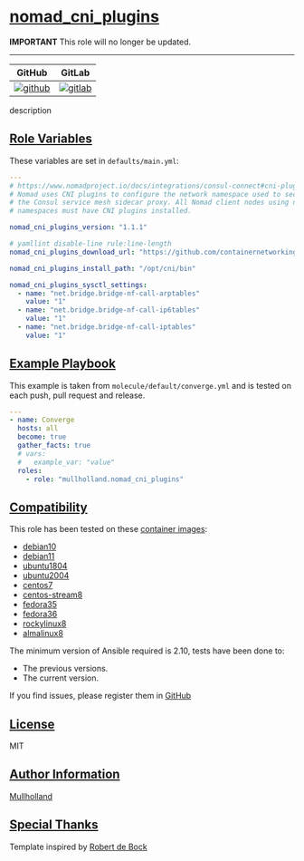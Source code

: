 # [nomad_cni_plugins](#nomad_cni_plugins)

**IMPORTANT**
This role will no longer be updated.

---

|GitHub|GitLab|
|------|------|
|[![github](https://github.com/mullholland/ansible-role-nomad_cni_plugins/workflows/Ansible%20Molecule/badge.svg)](https://github.com/mullholland/ansible-role-nomad_cni_plugins/actions)|[![gitlab](https://gitlab.com/mullholland/ansible-role-nomad_cni_plugins/badges/main/pipeline.svg)](https://gitlab.com/mullholland/ansible-role-nomad_cni_plugins)|

description

## [Role Variables](#role-variables)

These variables are set in `defaults/main.yml`:
```yaml
---
# https://www.nomadproject.io/docs/integrations/consul-connect#cni-plugins
# Nomad uses CNI plugins to configure the network namespace used to secure
# the Consul service mesh sidecar proxy. All Nomad client nodes using network
# namespaces must have CNI plugins installed.

nomad_cni_plugins_version: "1.1.1"

# yamllint disable-line rule:line-length
nomad_cni_plugins_download_url: "https://github.com/containernetworking/plugins/releases/download/v{{ nomad_cni_plugins_version }}/cni-plugins-linux-{{ nomad_cni_plugins_arch }}-v{{ nomad_cni_plugins_version }}.tgz"

nomad_cni_plugins_install_path: "/opt/cni/bin"

nomad_cni_plugins_sysctl_settings:
  - name: "net.bridge.bridge-nf-call-arptables"
    value: "1"
  - name: "net.bridge.bridge-nf-call-ip6tables"
    value: "1"
  - name: "net.bridge.bridge-nf-call-iptables"
    value: "1"
```


## [Example Playbook](#example-playbook)

This example is taken from `molecule/default/converge.yml` and is tested on each push, pull request and release.
```yaml
---
- name: Converge
  hosts: all
  become: true
  gather_facts: true
  # vars:
  #   example_var: "value"
  roles:
    - role: "mullholland.nomad_cni_plugins"
```





## [Compatibility](#compatibility)

This role has been tested on these [container images](https://hub.docker.com/u/mullholland):

-   [debian10](https://hub.docker.com/r/mullholland/docker-molecule-debian10)
-   [debian11](https://hub.docker.com/r/mullholland/docker-molecule-debian11)
-   [ubuntu1804](https://hub.docker.com/r/mullholland/docker-molecule-ubuntu1804)
-   [ubuntu2004](https://hub.docker.com/r/mullholland/docker-molecule-ubuntu2004)
-   [centos7](https://hub.docker.com/r/mullholland/docker-molecule-centos7)
-   [centos-stream8](https://hub.docker.com/r/mullholland/docker-molecule-centos-stream8)
-   [fedora35](https://hub.docker.com/r/mullholland/docker-molecule-fedora35)
-   [fedora36](https://hub.docker.com/r/mullholland/docker-molecule-fedora36)
-   [rockylinux8](https://hub.docker.com/r/mullholland/docker-molecule-rockylinux8)
-   [almalinux8](https://hub.docker.com/r/mullholland/docker-molecule-almalinux8)

The minimum version of Ansible required is 2.10, tests have been done to:

-   The previous versions.
-   The current version.





If you find issues, please register them in [GitHub](https://github.com/mullholland/ansible-role-nomad_cni_plugins/issues)

## [License](#license)

MIT


## [Author Information](#author-information)

[Mullholland](https://github.com/mullholland)

## [Special Thanks](#special-thanks)

Template inspired by [Robert de Bock](https://github.com/robertdebock)
